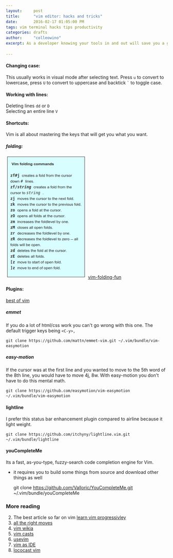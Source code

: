 ```yaml
---
layout:     post
title:      "vim editor: hacks and tricks"
date:       2016-02-17 01:05:00 PM
tags: vim terminal hacks tips productivity
categories: drafts
author:     "colleowino"
excerpt: As a developer knowing your tools in and out will save you a great deal of time and make you more productive. I was a big fan of sublime text but after I gave vim a chance I never looked back 

---
```


#### Changing case:
This usually works in visual mode after selecting text. Press `u` to convert to lowercase, press `U` to convert to uppercase and backtick <code>`</code> to toggle case.

#### Working with lines:
Deleting lines `dd` or `D`<br/>
Selecting an entire line `V`

#### Shortcuts:
Vim is all about mastering the keys that will get you what you want.

##### folding:
![vim folding cheat](/img/vim-folding.png)
[vim-folding-fun](https://www.linux.com/learn/tutorials/442438-vim-tips-folding-fun)

#### Plugins:
[best of vim](http://www.bestofvim.com/plugin/)

##### emmet
If you do a lot of html/css work you can't go wrong with this one. The default trigger
keys being `<C-y>,` 

	git clone https://github.com/mattn/emmet-vim.git ~/.vim/bundle/vim-easymotion

##### easy-motion
If the cursor was at the first line and you wanted to move to the 5th word of the 8th
line, you would have to move 4j, 8w. With easy-motion you don't have to do this mental
math. <br/>

	git clone https://github.com/easymotion/vim-easymotion ~/.vim/bundle/vim-easymotion

#### lightline
I prefer this status bar enhancement plugin compared to airline because it light weight.

	git clone https://github.com/itchyny/lightline.vim.git ~/.vim/bundle/lightline

#### youCompleteMe
Its a fast, as-you-type, fuzzy-search code completion engine for Vim.
- it requires you to build some things from source and download other things as well

	git clone https://github.com/Valloric/YouCompleteMe.git ~/.vim/bundle/youCompleteMe

### More reading
2. The best article so far on vim [learn vim progressivley](http://yannesposito.com/Scratch/en/blog/Learn-Vim-Progressively/)
1. [all the right moves](http://vim.wikia.com/wiki/All_the_right_moves)
2. [vim wikia](http://vim.wikia.com/wiki/Vim_Tips_Wiki)
2. [vim casts](http://vimcasts.org/)
2. [usevim](http://usevim.com/)
2. [vim as IDE](http://yannesposito.com/Scratch/en/blog/Vim-as-IDE/)
2. [lococast vim](http://lococast.net/archives/tag/vim)
